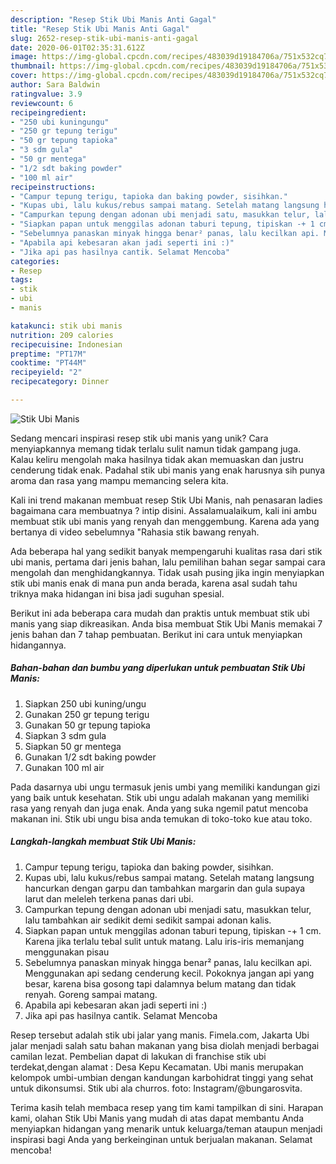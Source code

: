 ```yaml
---
description: "Resep Stik Ubi Manis Anti Gagal"
title: "Resep Stik Ubi Manis Anti Gagal"
slug: 2652-resep-stik-ubi-manis-anti-gagal
date: 2020-06-01T02:35:31.612Z
image: https://img-global.cpcdn.com/recipes/483039d19184706a/751x532cq70/stik-ubi-manis-foto-resep-utama.jpg
thumbnail: https://img-global.cpcdn.com/recipes/483039d19184706a/751x532cq70/stik-ubi-manis-foto-resep-utama.jpg
cover: https://img-global.cpcdn.com/recipes/483039d19184706a/751x532cq70/stik-ubi-manis-foto-resep-utama.jpg
author: Sara Baldwin
ratingvalue: 3.9
reviewcount: 6
recipeingredient:
- "250 ubi kuningungu"
- "250 gr tepung terigu"
- "50 gr tepung tapioka"
- "3 sdm gula"
- "50 gr mentega"
- "1/2 sdt baking powder"
- "100 ml air"
recipeinstructions:
- "Campur tepung terigu, tapioka dan baking powder, sisihkan."
- "Kupas ubi, lalu kukus/rebus sampai matang. Setelah matang langsung hancurkan dengan garpu dan tambahkan margarin dan gula supaya larut dan meleleh terkena panas dari ubi."
- "Campurkan tepung dengan adonan ubi menjadi satu, masukkan telur, lalu tambahkan air sedikit demi sedikit sampai adonan kalis."
- "Siapkan papan untuk menggilas adonan taburi tepung, tipiskan -+ 1 cm. Karena jika terlalu tebal sulit untuk matang. Lalu iris-iris memanjang menggunakan pisau"
- "Sebelumnya panaskan minyak hingga benar² panas, lalu kecilkan api. Menggunakan api sedang cenderung kecil. Pokoknya jangan api yang besar, karena bisa gosong tapi dalamnya belum matang dan tidak renyah. Goreng sampai matang."
- "Apabila api kebesaran akan jadi seperti ini :)"
- "Jika api pas hasilnya cantik. Selamat Mencoba"
categories:
- Resep
tags:
- stik
- ubi
- manis

katakunci: stik ubi manis 
nutrition: 209 calories
recipecuisine: Indonesian
preptime: "PT17M"
cooktime: "PT44M"
recipeyield: "2"
recipecategory: Dinner

---
```



![Stik Ubi Manis](https://img-global.cpcdn.com/recipes/483039d19184706a/751x532cq70/stik-ubi-manis-foto-resep-utama.jpg)

Sedang mencari inspirasi resep stik ubi manis yang unik? Cara menyiapkannya memang tidak terlalu sulit namun tidak gampang juga. Kalau keliru mengolah maka hasilnya tidak akan memuaskan dan justru cenderung tidak enak. Padahal stik ubi manis yang enak harusnya sih punya aroma dan rasa yang mampu memancing selera kita.

Kali ini trend makanan membuat resep Stik Ubi Manis, nah penasaran ladies bagaimana cara membuatnya ? intip disini. Assalamualaikum, kali ini ambu membuat stik ubi manis yang renyah dan menggembung. Karena ada yang bertanya di video sebelumnya &#34;Rahasia stik bawang renyah.

Ada beberapa hal yang sedikit banyak mempengaruhi kualitas rasa dari stik ubi manis, pertama dari jenis bahan, lalu pemilihan bahan segar sampai cara mengolah dan menghidangkannya. Tidak usah pusing jika ingin menyiapkan stik ubi manis enak di mana pun anda berada, karena asal sudah tahu triknya maka hidangan ini bisa jadi suguhan spesial.


Berikut ini ada beberapa cara mudah dan praktis untuk membuat stik ubi manis yang siap dikreasikan. Anda bisa membuat Stik Ubi Manis memakai 7 jenis bahan dan 7 tahap pembuatan. Berikut ini cara untuk menyiapkan hidangannya.

<!--inarticleads1-->

##### Bahan-bahan dan bumbu yang diperlukan untuk pembuatan Stik Ubi Manis:

1. Siapkan 250 ubi kuning/ungu
1. Gunakan 250 gr tepung terigu
1. Gunakan 50 gr tepung tapioka
1. Siapkan 3 sdm gula
1. Siapkan 50 gr mentega
1. Gunakan 1/2 sdt baking powder
1. Gunakan 100 ml air


Pada dasarnya ubi ungu termasuk jenis umbi yang memiliki kandungan gizi yang baik untuk kesehatan. Stik ubi ungu adalah makanan yang memiliki rasa yang renyah dan juga enak. Anda yang suka ngemil patut mencoba makanan ini. Stik ubi ungu bisa anda temukan di toko-toko kue atau toko. 

<!--inarticleads2-->

##### Langkah-langkah membuat Stik Ubi Manis:

1. Campur tepung terigu, tapioka dan baking powder, sisihkan.
1. Kupas ubi, lalu kukus/rebus sampai matang. Setelah matang langsung hancurkan dengan garpu dan tambahkan margarin dan gula supaya larut dan meleleh terkena panas dari ubi.
1. Campurkan tepung dengan adonan ubi menjadi satu, masukkan telur, lalu tambahkan air sedikit demi sedikit sampai adonan kalis.
1. Siapkan papan untuk menggilas adonan taburi tepung, tipiskan -+ 1 cm. Karena jika terlalu tebal sulit untuk matang. Lalu iris-iris memanjang menggunakan pisau
1. Sebelumnya panaskan minyak hingga benar² panas, lalu kecilkan api. Menggunakan api sedang cenderung kecil. Pokoknya jangan api yang besar, karena bisa gosong tapi dalamnya belum matang dan tidak renyah. Goreng sampai matang.
1. Apabila api kebesaran akan jadi seperti ini :)
1. Jika api pas hasilnya cantik. Selamat Mencoba


Resep tersebut adalah stik ubi jalar yang manis. Fimela.com, Jakarta Ubi jalar menjadi salah satu bahan makanan yang bisa diolah menjadi berbagai camilan lezat. Pembelian dapat di lakukan di franchise stik ubi terdekat,dengan alamat : Desa Kepu Kecamatan. Ubi manis merupakan kelompok umbi-umbian dengan kandungan karbohidrat tinggi yang sehat untuk dikonsumsi. Stik ubi ala churros. foto: Instagram/@bungarosvita. 

Terima kasih telah membaca resep yang tim kami tampilkan di sini. Harapan kami, olahan Stik Ubi Manis yang mudah di atas dapat membantu Anda menyiapkan hidangan yang menarik untuk keluarga/teman ataupun menjadi inspirasi bagi Anda yang berkeinginan untuk berjualan makanan. Selamat mencoba!
